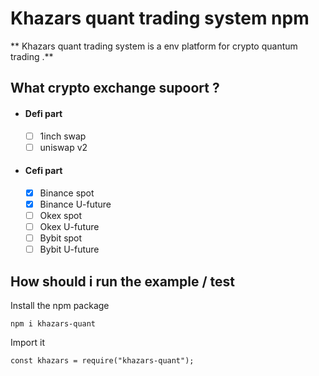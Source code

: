 # Khazars quant trading system npm 

** Khazars quant trading system is a env platform for crypto quantum trading .**

## What crypto exchange supoort ?

- #### Defi part
    - [ ] 1inch swap 
    - [ ] uniswap v2

- #### Cefi part
    - [x] Binance spot
    - [x] Binance U-future
    - [ ] Okex spot
    - [ ] Okex U-future
    - [ ] Bybit spot
    - [ ] Bybit U-future

## How should i run the example / test 

Install the npm package

```npm i khazars-quant ```

Import it 

```
const khazars = require("khazars-quant");
```